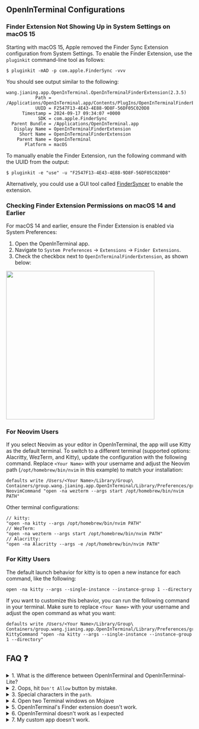 ## OpenInTerminal Configurations

### Finder Extension Not Showing Up in System Settings on macOS 15

Starting with macOS 15, Apple removed the Finder Sync Extension configuration from System Settings. To enable the Finder Extension, use the `pluginkit` command-line tool as follows:

```
$ pluginkit -mAD -p com.apple.FinderSync -vvv
```

You should see output similar to the following:

```
wang.jianing.app.OpenInTerminal.OpenInTerminalFinderExtension(2.3.5)
           Path = /Applications/OpenInTerminal.app/Contents/PlugIns/OpenInTerminalFinderExtension.appex
           UUID = F2547F13-4E43-4E88-9D8F-56DF05C020D8
      Timestamp = 2024-09-17 09:34:07 +0000
            SDK = com.apple.FinderSync
  Parent Bundle = /Applications/OpenInTerminal.app
   Display Name = OpenInTerminalFinderExtension
     Short Name = OpenInTerminalFinderExtension
    Parent Name = OpenInTerminal
       Platform = macOS
```

To manually enable the Finder Extension, run the following command with the UUID from the output:

```
$ pluginkit -e "use" -u "F2547F13-4E43-4E88-9D8F-56DF05C020D8"
```

Alternatively, you could use a GUI tool called [FinderSyncer](https://zigz.ag/FinderSyncer/) to enable the extension.

### Checking Finder Extension Permissions on macOS 14 and Earlier

For macOS 14 and earlier, ensure the Finder Extension is enabled via System Preferences:

1. Open the OpenInTerminal app.
2. Navigate to `System Preferences` -> `Extensions` -> `Finder Extensions`.
3. Check the checkbox next to `OpenInTerminalFinderExtension`, as shown below:

<div>
  <img src="https://user-images.githubusercontent.com/11001224/78590336-448f4180-7874-11ea-827c-ad3a7bffca5e.png" width="400px">
</div>

### For Neovim Users

If you select Neovim as your editor in OpenInTerminal, the app will use Kitty as the default terminal. To switch to a different terminal (supported options: Alacritty, WezTerm, and Kitty), update the configuration with the following command. Replace `<Your Name>` with your username and adjust the Neovim path (`/opt/homebrew/bin/nvim` in this example) to match your installation:

```
defaults write /Users/<Your Name>/Library/Group\ Containers/group.wang.jianing.app.OpenInTerminal/Library/Preferences/group.wang.jianing.app.OpenInTerminal.plist NeovimCommand "open -na wezterm --args start /opt/homebrew/bin/nvim PATH"
```

Other terminal configurations:

```
// kitty:
"open -na kitty --args /opt/homebrew/bin/nvim PATH"
// WezTerm:
"open -na wezterm --args start /opt/homebrew/bin/nvim PATH"
// Alacritty:
"open -na Alacritty --args -e /opt/homebrew/bin/nvim PATH"
```

### For Kitty Users

The default launch behavior for kitty is to open a new instance for each command, like the following:

```
open -na kitty --args --single-instance --instance-group 1 --directory
```

If you want to customize this behavior, you can run the following command in your terminal. Make sure to replace `<Your Name>` with your username and adjust the open command as what you want:

```
defaults write /Users/<Your Name>/Library/Group\ Containers/group.wang.jianing.app.OpenInTerminal/Library/Preferences/group.wang.jianing.app.OpenInTerminal.plist KittyCommand "open -na kitty --args --single-instance --instance-group 1 --directory"
```

## FAQ ❓

<details><summary>1. What is the difference between OpenInTerminal and OpenInTerminal-Lite?</summary><br>
<p>OpenInTerminal's got two flavors: the regular and the lite. If you're into fancy features and GUI preferences, stick with the standard OpenInTerminal. But if you just wanna open terminal in a quick and stably way, OpenInTerminal-Lite is your friend.</p>
</details>

<details><summary>2. Oops, hit <code>Don't Allow</code> button by mistake.</summary><br>
<p>No sweat! Just run the following command in your terminal, and it'll reset the permissions in System Preferences.</p>
<br><code>tccutil reset AppleEvents wang.jianing.app.OpenInTerminal</code><br>
</details>

<details><summary>3. Special characters in the <code>path</code>.</summary><br>
<p>Please do not use backslash <code>\</code> and double quotes <code>"</code> in the path.</p>
</details>

<details><summary>4. Open two Terminal windows on Mojave</summary><br>
<p>This problem usually occurs when you first start Terminal. Try using <code>⌘W</code> to close Terminal window, instead of using <code>⌘Q</code> to quit Terminal.</p>
</details>

<details><summary>5. OpenInTerminal's Finder extension doesn't work.</summary><br>
<p>The Finder extension relies on AppleScript. So it's hard to guarantee its stability. When the extension doesn't work properly, try this: hold down the <code>Option(⌥)</code> key, right-click on Finder, and select <code>Relaunch</code>.</p>
<p>Got an older Mac like me? Maybe cancel showing the icon in the context menu in Preferences. If it still crashes frequently, consider switching to OpenInTerminal-Lite.</p>
</details>

<details><summary>6. OpenInTerminal doesn't work as I expected</summary><br>
<p>OpenInTerminal works as the following order:</p>
<ul>
<li>1. Open the file or folder you selected.</li>
<li>2. If nothing's selected, it opens the top Finder window.</li>
<li>3. If there's no Finder window, it opens the desktop.</li>
</ul>
</details>

<details><summary>7. My custom app doesn't work.</summary><br>
<p>If your custom application doesn't work with the following command, then it's not supported. For example, GitHub Desktop:</p>
<code>open -a GitHub\ Desktop ~/Desktop</code>
</details>

